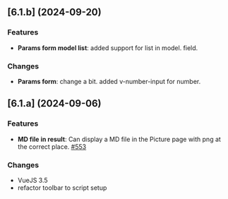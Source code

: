 ## [6.1.b] (2024-09-20)

### Features
* **Params form model list**: added support for list in model. field.

### Changes
* **Params form**: change a bit. added v-number-input for number.



## [6.1.a] (2024-09-06)

### Features
* **MD file in result**: Can display a MD file in the Picture page with png at the correct place. [#553](https://github.com/systragroup/quetzal-network-editor/issues/553)

### Changes
* VueJS 3.5
* refactor toolbar to script setup